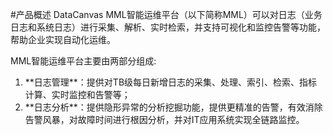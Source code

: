 #产品概述
DataCanvas MML智能运维平台（以下简称MML）可以对日志（业务日志和系统日志）进行采集、解析、实时检索，并支持可视化和监控告警等功能，帮助企业实现自动化运维。


MML智能运维平台主要由两部分组成:
<ol>
<li>**日志管理**：提供对TB级每日新增日志的采集、处理、索引、检索、指标计算、实时监控和告警等；</li>
<li>**日志分析**：提供隐形异常的分析挖掘功能，提供更精准的告警，有效消除告警风暴，对故障时间进行根因分析，并对IT应用系统实现全链路监控。
</ol>